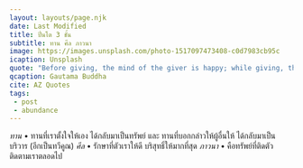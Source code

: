 ```yaml
---
layout: layouts/page.njk
date: Last Modified
title: ปิ่นโต 3 ชั้น
subtitle: ทาน ศีล ภาวนา
image: https://images.unsplash.com/photo-1517097473408-c0d7983cb95c
icaption: Unsplash
quote: "Before giving, the mind of the giver is happy; while giving, the mind of the giver is made peaceful; and having given, the mind of the giver is uplifted."
qcaption: Gautama Buddha
cite: AZ Quotes
tags: 
 - post
 - abundance
---
```

*ทาน* • ทานที่เราตั้งใจให้เอง ได้กลับมาเป็นทรัพย์ และ ทานที่บอกกล่าวให้ผู้อื่นให้ ได้กลับมาเป็นบริวาร (อีกเป็นทวีคูณ)
*ศีล* • รักษาที่ตัวเราให้ดี บริสุทธิ์ให้มากที่สุด
*ภาวนา* • คือทรัพย์ที่ติดตัว ติดตามเราตลอดไป

